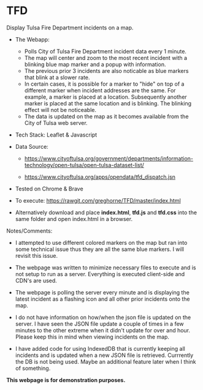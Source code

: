 # TFD

Display Tulsa Fire Department incidents on a map.

* The Webapp:

    * Polls City of Tulsa Fire Department incident data every 1 minute.
    * The map will center and zoom to the most recent incident with a blinking blue map marker and a popup with information.
    * The previous prior 3 incidents are also noticable as blue markers that blink at a slower rate.
    * In certain cases, it is possible for a marker to "hide" on top of a different marker when incident addresses are the same.  For example, a marker is placed at a location.  Subsequently another marker is placed at the same location and is blinking.  The blinking effect will not be noticeable.
    * The data is updated on the map as it becomes available from the City of Tulsa web server.

* Tech Stack: Leaflet & Javascript

* Data Source: 

    * https://www.cityoftulsa.org/government/departments/information-technology/open-tulsa/open-tulsa-dataset-list/

    * https://www.cityoftulsa.org/apps/opendata/tfd_dispatch.jsn

* Tested on Chrome & Brave

* To execute: https://rawgit.com/greghorne/TFD/master/index.html

* Alternatively download and place **index.html**, **tfd.js** and **tfd.css** into the same folder and open index.html in a browser.


Notes/Comments:

* I attempted to use different colored markers on the map but ran into some technical issue thus they are all the same blue markers.  I will revisit this issue.

* The webpage was written to minimize necessary files to execute and is not setup to run as a server.  Everything is executed client-side and CDN's are used.

* The webpage is polling the server every minute and is displaying the latest incident as a flashing icon and all other prior incidents onto the map.

* I do not have information on how/when the json file is updated on the server.  I have seen the JSON file update a couple of times in a few minutes to the other extreme when it didn't update for over and hour.  Please keep this in mind when viewing incidents on the map.

* I have added code for using IndexedDB that is currently keeping all incidents and is updated when a new JSON file is retrieved.  Currrently the DB is not being used.  Maybe an additional feature later when I think of something. 

**This webpage is for demonstration purposes.**



